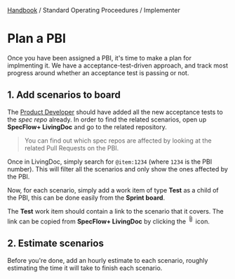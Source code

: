 [Handbook](../../README.md) / Standard Operating Proceedures / Implementer

# Plan a PBI

Once you have been assigned a PBI, it's time to make a plan for implmenting it. We have a acceptance-test-driven approach, and track most progress around whether an acceptance test is passing or not.

## 1. Add scenarios to board

The [Product Developer]() should have added all the new acceptance tests to the *spec repo* already. In order to find the related scenarios, open up **SpecFlow+ LivingDoc** and go to the related repository.

> You can find out which spec repos are affected by looking at the related Pull Requests on the PBI.

Once in LivingDoc, simply search for `@item:1234` (where `1234` is the PBI number). This will filter all the scenarios and only show the ones affected by the PBI.

Now, for each scenario, simply add a work item of type **Test** as a child of the PBI, this can be done easily from the **Sprint board**.

The **Test** work item should contain a link to the scenario that it covers. The link can be copied from **SpecFlow+ LivingDoc** by clicking the ![paper clip](clip.png) icon.

## 2. Estimate scenarios

Before you're done, add an hourly estimate to each scenario, roughly estimating the time it will take to finish each scenario.